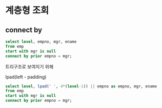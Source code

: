 # 계층형 조회

## connect by

```sql
select level, empno, mgr, ename
from emp
start with mgr is null
connect by prior empno = mgr;
```



트리구조로 보여지기 위해

 lpad(left - padding)

```sql
select level, lpad(' ', 4*(level-1)) || empno as empno, mgr, ename
from emp
start with mgr is null
connect by prior empno = mgr;
```

